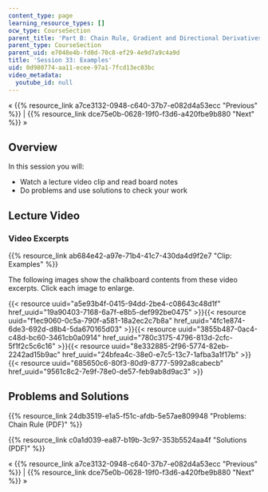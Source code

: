 ```yaml
---
content_type: page
learning_resource_types: []
ocw_type: CourseSection
parent_title: 'Part B: Chain Rule, Gradient and Directional Derivatives'
parent_type: CourseSection
parent_uid: e7048e4b-fd0d-70c8-ef29-4e9d7a9c4a9d
title: 'Session 33: Examples'
uid: 0d980774-aa11-ecee-97a1-7fcd13ec03bc
video_metadata:
  youtube_id: null
---
```


« {{% resource_link a7ce3132-0948-c640-37b7-e082d4a53ecc "Previous" %}} | {{% resource_link dce75e0b-0628-19f0-f3d6-a420fbe9b880 "Next" %}} »

Overview
--------

In this session you will:

*   Watch a lecture video clip and read board notes
*   Do problems and use solutions to check your work

Lecture Video
-------------

### Video Excerpts

{{% resource_link ab684e42-a97e-71b4-41c7-430da4d9f2e7 "Clip: Examples" %}}

The following images show the chalkboard contents from these video excerpts. Click each image to enlarge.

{{< resource uuid="a5e93b4f-0415-94dd-2be4-c08643c48d1f" href_uuid="19a90403-7168-6a7f-e8b5-def992be0475" >}}{{< resource uuid="f1ec9060-0c5a-790f-a581-18a2ec2c7b8a" href_uuid="4fc1e874-6de3-692d-d8b4-5da670165d03" >}}{{< resource uuid="3855b487-0ac4-c48d-bc60-3461cb0a0914" href_uuid="780c3175-4796-813d-2cfc-5f1f2c5c6c16" >}}{{< resource uuid="8e332885-2f96-5774-82eb-2242ad15b9ac" href_uuid="24bfea4c-38e0-e7c5-13c7-1afba3a1f17b" >}}  
{{< resource uuid="685650c6-80f3-80d9-8777-5992a8cabecb" href_uuid="9561c8c2-7e9f-78e0-de57-feb9ab8d9ac3" >}}

Problems and Solutions
----------------------

{{% resource_link 24db3519-e1a5-f51c-afdb-5e57ae809948 "Problems: Chain Rule (PDF)" %}}

{{% resource_link c0a1d039-ea87-b19b-3c97-353b5524aa4f "Solutions (PDF)" %}}

« {{% resource_link a7ce3132-0948-c640-37b7-e082d4a53ecc "Previous" %}} | {{% resource_link dce75e0b-0628-19f0-f3d6-a420fbe9b880 "Next" %}} »